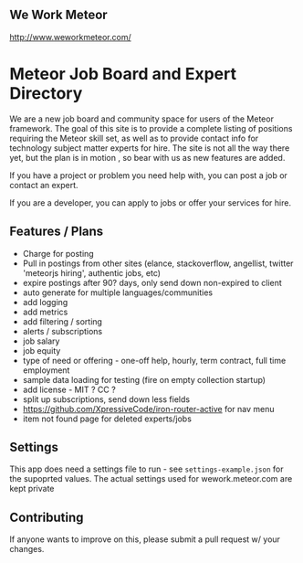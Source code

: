 ## We Work Meteor
http://www.weworkmeteor.com/

# Meteor Job Board and Expert Directory

We are a new job board and community space for users of the Meteor framework.  The goal of this site is to provide a complete listing of positions requiring the Meteor skill set, as well as to provide contact info for technology subject matter experts for hire. The site is not all the way there yet, but the plan is in motion , so bear with us as new features are added.

If you have a project or problem you need help with, you can post a job or contact an expert.

If you are a developer, you can apply to jobs or offer your services for hire.


## Features / Plans
* Charge for posting
* Pull in postings from other sites (elance, stackoverflow, angellist, twitter 'meteorjs hiring', authentic jobs, etc)
* expire postings after 90? days, only send down non-expired to client
* auto generate for multiple languages/communities
* add logging
* add metrics
* add filtering / sorting
* alerts / subscriptions
* job salary
* job equity
* type of need or offering - one-off help, hourly, term contract, full time employment
* sample data loading for testing (fire on empty collection startup)
* add license - MIT ? CC ?
* split up subscriptions, send down less fields
* https://github.com/XpressiveCode/iron-router-active for nav menu
* item not found page for deleted experts/jobs


## Settings
This app does need a settings file to run - see `settings-example.json` for the supoprted values.  The actual settings used for wework.meteor.com are kept private

## Contributing
If anyone wants to improve on this, please submit a pull request w/ your changes.
